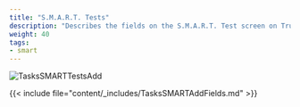 ```yaml
---
title: "S.M.A.R.T. Tests"
description: "Describes the fields on the S.M.A.R.T. Test screen on TrueNAS CORE."
weight: 40
tags:
- smart
---
```


![TasksSMARTTestsAdd](/images/CORE/Tasks/TasksSMARTTestsAdd.png "Add recurring S.M.A.R.T. test")

{{< include file="content/_includes/TasksSMARTAddFields.md" >}}
